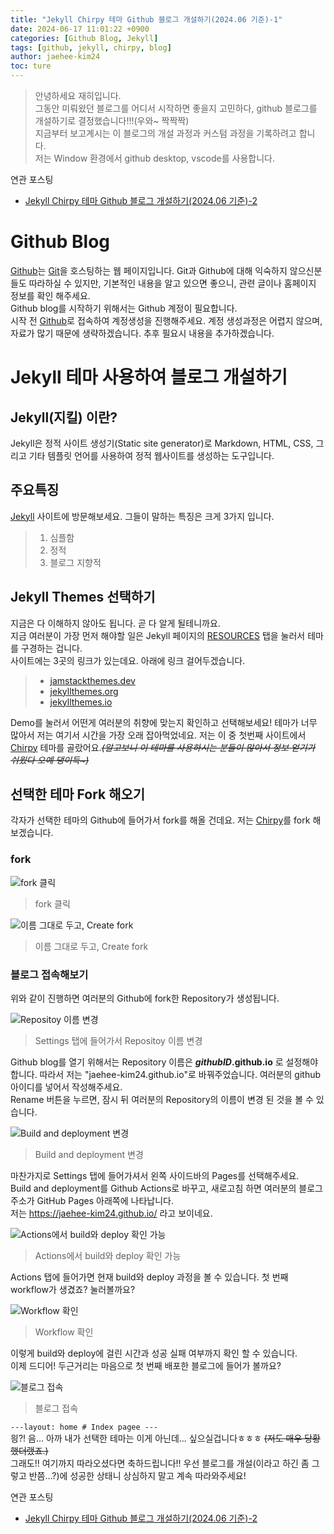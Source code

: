 ```yaml
---
title: "Jekyll Chirpy 테마 Github 블로그 개설하기(2024.06 기준)-1"
date: 2024-06-17 11:01:22 +0900
categories: [Github Blog, Jekyll]
tags: [github, jekyll, chirpy, blog]
author: jaehee-kim24
toc: ture
---
```

>안녕하세요 재히입니다.  
그동안 미뤄왔던 블로그를 어디서 시작하면 좋을지 고민하다, github 블로그를 개설하기로 결정했습니다!!!(우와~ 짝짝짝)  
지금부터 보고계시는 이 블로그의 개설 과정과 커스텀 과정을 기록하려고 합니다.  
저는 Window 환경에서 github desktop, vscode를 사용합니다.

연관 포스팅  
- [Jekyll Chirpy 테마 Github 블로그 개설하기(2024.06 기준)-2](https://jaehee-kim24.github.io/posts/github%EB%B8%94%EB%A1%9C%EA%B7%B8_%EA%B0%9C%EC%84%A4%ED%95%98%EA%B8%B0_2/)

# Github Blog
[Github](https://github.com/ "Github 링크")는 [Git](https://www.git-scm.com/ "Git 링크")을 호스팅하는 웹 페이지입니다. Git과 Github에 대해 익숙하지 않으신분들도 따라하실 수 있지만, 기본적인 내용을 알고 있으면 좋으니, 관련 글이나 홈페이지 정보를 확인 해주세요.  
Github blog를 시작하기 위해서는 Github 계정이 필요합니다.  
시작 전 [Github](https://github.com/ "Github 링크")로 접속하여 계정생성을 진행해주세요. 계정 생성과정은 어렵지 않으며, 자료가 많기 때문에 생략하겠습니다. 추후 필요시 내용을 추가하겠습니다.

# Jekyll 테마 사용하여 블로그 개설하기

## Jekyll(지킬) 이란?
Jekyll은 정적 사이트 생성기(Static site generator)로 Markdown, HTML, CSS, 그리고 기타 템플릿 언어를 사용하여 정적 웹사이트를 생성하는 도구입니다.  
## 주요특징
[Jekyll](https://jekyllrb-ko.github.io/ "Jekyll 링크") 사이트에 방문해보세요. 그들이 말하는 특징은 크게 3가지 입니다.
> 1. 심플함
> 2. 정적
> 3. 블로그 지향적  

## Jekyll Themes 선택하기
지금은 다 이해하지 않아도 됩니다. 곧 다 알게 될테니까요.  
지금 여러분이 가장 먼저 해야할 일은 Jekyll 페이지의 [RESOURCES](https://jekyllrb-ko.github.io/resources/) 탭을 눌러서 테마를 구경하는 겁니다.  
사이트에는 3곳의 링크가 있는데요. 아래에 링크 걸어두겠습니다.
> - [jamstackthemes.dev](https://jamstackthemes.dev/ssg/jekyll/)
> - [jekyllthemes.org](http://jekyllthemes.org/)
> - [jekyllthemes.io](https://jekyllthemes.io/)

Demo를 눌러서 어떤게 여러분의 취향에 맞는지 확인하고 선택해보세요! 테마가 너무 많아서 저는 여기서 시간을 가장 오래 잡아먹었네요. 저는 이 중 첫번째 사이트에서 [Chirpy](https://jamstackthemes.dev/demo/theme/jekyll-theme-chirpy/ "Chirpy Demo") 테마를 골랐어요.~~_(알고보니 이 테마를 사용하시는 분들이 많아서 정보 얻기가 쉬웠다 오예 댕이득~)_~~  

## 선택한 테마 Fork 해오기
각자가 선택한 테마의 Github에 들어가서 fork를 해올 건데요. 저는 [Chirpy](https://github.com/cotes2020/jekyll-theme-chirpy/ "Chirpy Github")를 fork 해보겠습니다.  
### fork
![fork 클릭  ](../assets/img/2024-06-17-github블로그_개설하기_1/1.png)  
> fork 클릭  

![이름 그대로 두고, Create fork](../assets/img/2024-06-17-github블로그_개설하기_1/2.png)  
> 이름 그대로 두고, Create fork  

### 블로그 접속해보기
위와 같이 진행하면 여러분의 Github에 fork한 Repository가 생성됩니다.  

![Repositoy 이름 변경](../assets/img/2024-06-17-github블로그_개설하기_1/3.png)  
>  Settings 탭에 들어가서 Repositoy 이름 변경

Github blog를 열기 위해서는 Repository 이름은 **_githubID_.github.io** 로 설정해야합니다. 따라서 저는 "jaehee-kim24.github.io"로 바꿔주었습니다. 여러분의 github 아이디를 넣어서 작성해주세요.    
Rename 버튼을 누르면, 잠시 뒤 여러분의 Repository의 이름이 변경 된 것을 볼 수 있습니다.  


![Build and deployment 변경](../assets/img/2024-06-17-github블로그_개설하기_1/4.png)  
>  Build and deployment 변경  

마찬가지로 Settings 탭에 들어가셔서 왼쪽 사이드바의 Pages를 선택해주세요.  
Build and deployment를 Github Actions로 바꾸고, 새로고침 하면 여러분의 블로그 주소가 GitHub Pages 아래쪽에 나타납니다.  
저는 https://jaehee-kim24.github.io/ 라고 보이네요.  

![Actions에서 build와 deploy 확인 가능](../assets/img/2024-06-17-github블로그_개설하기_1/5.png)  
>  Actions에서 build와 deploy 확인 가능

Actions 탭에 들어가면 현재 build와 deploy 과정을 볼 수 있습니다. 첫 번째 workflow가 생겼죠? 눌러볼까요?  

![Workflow 확인](../assets/img/2024-06-17-github블로그_개설하기_1/6.png)  
>  Workflow 확인

이렇게 build와 deploy에 걸린 시간과 성공 실패 여부까지 확인 할 수 있습니다.  
이제 드디어! 두근거리는 마음으로 첫 번째 배포한 블로그에 들어가 볼까요?  

![블로그 접속](../assets/img/2024-06-17-github블로그_개설하기_1/7.png)  
>  블로그 접속

`---layout: home # Index pagee ---`  
읭?! 음... 아까 내가 선택한 테마는 이게 아닌데... 싶으실겁니다ㅎㅎㅎ
~~(저도 매우 당황했더랬죠.)~~  
그래도!! 여기까지 따라오셨다면 축하드립니다!! 우선 블로그를 개설(이라고 하긴 좀 그렇고 반쯤...?)에 성공한 상태니 상심하지 말고 계속 따라와주세요!

연관 포스팅  
- [Jekyll Chirpy 테마 Github 블로그 개설하기(2024.06 기준)-2](https://jaehee-kim24.github.io/posts/github%EB%B8%94%EB%A1%9C%EA%B7%B8_%EA%B0%9C%EC%84%A4%ED%95%98%EA%B8%B0_2/)
